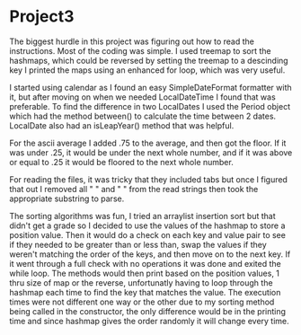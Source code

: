 # Project3
The biggest hurdle in this project was figuring out how to read the instructions.
Most of the coding was simple. I used treemap to sort the hashmaps, which could be reversed by setting the treemap to a descinding key
I printed the maps using an enhanced for loop, which was very useful.

I started using calendar as I found an easy SimpleDateFormat formatter with it, but after moving on when we needed LocalDateTime I found 
that was preferable.
To find the difference in two LocalDates I used the Period object which had the method between() to calculate the time between 2 dates.
LocalDate also had an isLeapYear() method that was helpful.

For the ascii average I added .75 to the average, and then got the floor. If it was under .25, it would be under the next whole number,
and if it was above or equal to .25 it would be floored to the next whole number.

For reading the files, it was tricky that they included tabs but once I figured that out I removed all " " and "  " from the read strings
then took the appropriate substring to parse.

The sorting algorithms was fun, I tried an arraylist insertion sort but that didn't get a grade so I decided to use the values of the hashmap to store
a position value. Then it would do a check on each key and value pair to see if they needed to be greater than or less than, swap the values
if they weren't matching the order of the keys, and then move on to the next key.
If it went through a full check with no operations it was done and exited the while loop.
The methods would then print based on the position values, 1 thru size of map or the reverse, unfortunatly having to loop through the
hashmap each time to find the key that matches the value.
The execution times were not different one way or the other due to my sorting method being called in the constructor, the only difference
would be in the printing time and since hashmap gives the order randomly it will change every time.
